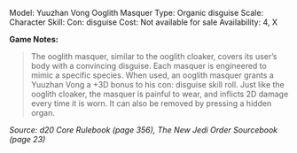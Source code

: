 Model: Yuuzhan Vong Ooglith Masquer
Type: Organic disguise
Scale: Character
Skill: Con: disguise
Cost: Not available for sale
Availability: 4, X

**Game Notes:** 
> The ooglith masquer, similar to the ooglith cloaker, covers its user’s body with a convincing disguise. Each masquer is engineered to mimic a specific species. When used, an ooglith masquer grants a Yuuzhan Vong a +3D bonus to his con: disguise skill roll. Just like the ooglith cloaker, the masquer is painful to wear, and inflicts 2D damage every time it is worn. It can also be removed by pressing a hidden organ.

*Source: d20 Core Rulebook (page 356), The New Jedi Order Sourcebook (page 23)*
